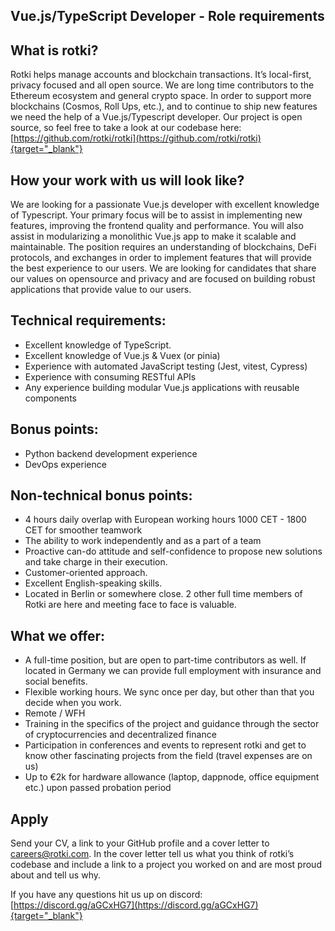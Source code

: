 ## Vue.js/TypeScript Developer - Role requirements

## What is rotki?

Rotki helps manage accounts and blockchain transactions. It’s local-first,
privacy focused and all open source. We are long time contributors to the
Ethereum ecosystem and general crypto space. In order to support more
blockchains (Cosmos, Roll Ups, etc.), and to continue to ship new features
we need the help of a Vue.js/Typescript developer. Our project is open
source, so feel free to take a look at our codebase here:
[https://github.com/rotki/rotki](https://github.com/rotki/rotki){target="_blank"}

## How your work with us will look like?

We are looking for a passionate Vue.js developer with excellent knowledge
of Typescript. Your primary focus will be to assist in implementing new
features, improving the frontend quality and performance. You will also
assist in modularizing a monolithic Vue.js app to make it scalable and
maintainable. The position requires an understanding of blockchains, DeFi
protocols, and exchanges in order to implement features that will provide
the best experience to our users. We are looking for candidates that share
our values on opensource and privacy and are focused on building robust
applications that provide value to our users.

## Technical requirements:

* Excellent knowledge of TypeScript.
* Excellent knowledge of Vue.js & Vuex (or pinia)
* Experience with automated JavaScript testing (Jest, vitest, Cypress)
* Experience with consuming RESTful APIs
* Any experience building modular Vue.js applications with reusable
  components

## Bonus points:

* Python backend development experience
* DevOps experience

## Non-technical bonus points:

* 4 hours daily overlap with European working hours 1000 CET - 1800 CET
  for smoother teamwork
* The ability to work independently and as a part of a team
* Proactive can-do attitude and self-confidence to propose new solutions
  and take charge in their execution.
* Customer-oriented approach.
* Excellent English-speaking skills.
* Located in Berlin or somewhere close. 2 other full time members of
  Rotki are here and meeting face to face is valuable.

## What we offer:

* A full-time position, but are open to part-time contributors as well.
  If located in Germany we can provide full employment with insurance
  and social benefits.
* Flexible working hours. We sync once per day, but other than that you
  decide when you work.
* Remote / WFH
* Training in the specifics of the project and guidance through the
  sector of cryptocurrencies and decentralized finance
* Participation in conferences and events to represent rotki and get to
  know other fascinating projects from the field (travel expenses are on
  us)
* Up to €2k for hardware allowance (laptop, dappnode, office equipment
  etc.) upon passed probation period

## Apply

Send your CV, a link to your GitHub profile and a cover letter to
careers@rotki.com. In the cover letter tell us what you think of rotki’s
codebase and include a link to a project you worked on and are most proud
about and tell us why.

If you have any questions hit us up on discord:
[https://discord.gg/aGCxHG7](https://discord.gg/aGCxHG7){target="_blank"}

